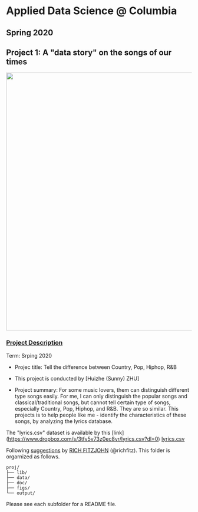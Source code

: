 # Applied Data Science @ Columbia
## Spring 2020
## Project 1: A "data story" on the songs of our times

<img src="https://blog.oup.com/wp-content/uploads/2016/02/1260-music.jpg" width="700">

### [Project Description](doc/)


Term: Srping 2020

+ Projec title: Tell the difference between Country, Pop, Hiphop, R&B
+ This project is conducted by [Huizhe (Sunny) ZHU]

+ Project summary: For some music lovers, them can distinguish different type songs easily. For me, I can only distinguish the popular songs and classical/traditional songs, but cannot tell certain type of songs, especially Country, Pop, Hiphop, and R&B. They are so similar. This projects is to help people like me - identify the characteristics of these
 songs, by analyzing the lyrics database. 

The "lyrics.csv" dataset is available by this [link] (https://www.dropbox.com/s/3tfv5v73z0ec8vr/lyrics.csv?dl=0)
[lyrics.csv](https://www.dropbox.com/s/3tfv5v73z0ec8vr/lyrics.csv?dl=0)

Following [suggestions](http://nicercode.github.io/blog/2013-04-05-projects/) by [RICH FITZJOHN](http://nicercode.github.io/about/#Team) (@richfitz). This folder is orgarnized as follows.

```
proj/
├── lib/
├── data/
├── doc/
├── figs/
└── output/
```

Please see each subfolder for a README file.
